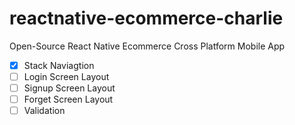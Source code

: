 # reactnative-ecommerce-charlie

Open-Source React Native Ecommerce Cross Platform Mobile App

- [x] Stack Naviagtion
- [ ] Login Screen Layout
- [ ] Signup Screen Layout
- [ ] Forget Screen Layout
- [ ] Validation
